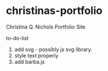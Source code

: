 # christinas-portfolio
Christina Q. Nichols Portfolio Site


to-do-list
1. add svg - possibly js svg library.
2. style text properly
3. add barba.js